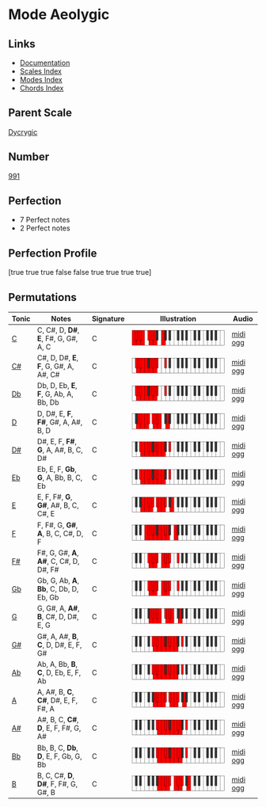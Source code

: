 # Mode Aeolygic

## Links

- [Documentation](index.md)
- [Scales Index](Scales.md)
- [Modes Index](Modes.md)
- [Chords Index](Chords.md)

## Parent Scale

[Dycrygic](ScaleDycrygic.md)

## Number

[991](https://ianring.com/musictheory/scales/991)

## Perfection

- 7 Perfect notes
- 2 Perfect notes

## Perfection Profile

[true true true false false true true true true]

## Permutations

| Tonic | Notes | Signature | Illustration | Audio |
|-------|-------|-----------|--------------|-------|
| [C](ModeCNaturalAeolygic.md) | C, C#, D, **D#**, **E**, F#, G, G#, A, C | C | ![CNaturalAeolygic](ModeCNaturalAeolygic.png) | [midi](ModeCNaturalAeolygic.mid) [ogg](ModeCNaturalAeolygic.ogg) |
| [C#](ModeCSharpAeolygic.md) | C#, D, D#, **E**, **F**, G, G#, A, A#, C# | C | ![CSharpAeolygic](ModeCSharpAeolygic.png) | [midi](ModeCSharpAeolygic.mid) [ogg](ModeCSharpAeolygic.ogg) |
| [Db](ModeDFlatAeolygic.md) | Db, D, Eb, **E**, **F**, G, Ab, A, Bb, Db | C | ![DFlatAeolygic](ModeDFlatAeolygic.png) | [midi](ModeDFlatAeolygic.mid) [ogg](ModeDFlatAeolygic.ogg) |
| [D](ModeDNaturalAeolygic.md) | D, D#, E, **F**, **F#**, G#, A, A#, B, D | C | ![DNaturalAeolygic](ModeDNaturalAeolygic.png) | [midi](ModeDNaturalAeolygic.mid) [ogg](ModeDNaturalAeolygic.ogg) |
| [D#](ModeDSharpAeolygic.md) | D#, E, F, **F#**, **G**, A, A#, B, C, D# | C | ![DSharpAeolygic](ModeDSharpAeolygic.png) | [midi](ModeDSharpAeolygic.mid) [ogg](ModeDSharpAeolygic.ogg) |
| [Eb](ModeEFlatAeolygic.md) | Eb, E, F, **Gb**, **G**, A, Bb, B, C, Eb | C | ![EFlatAeolygic](ModeEFlatAeolygic.png) | [midi](ModeEFlatAeolygic.mid) [ogg](ModeEFlatAeolygic.ogg) |
| [E](ModeENaturalAeolygic.md) | E, F, F#, **G**, **G#**, A#, B, C, C#, E | C | ![ENaturalAeolygic](ModeENaturalAeolygic.png) | [midi](ModeENaturalAeolygic.mid) [ogg](ModeENaturalAeolygic.ogg) |
| [F](ModeFNaturalAeolygic.md) | F, F#, G, **G#**, **A**, B, C, C#, D, F | C | ![FNaturalAeolygic](ModeFNaturalAeolygic.png) | [midi](ModeFNaturalAeolygic.mid) [ogg](ModeFNaturalAeolygic.ogg) |
| [F#](ModeFSharpAeolygic.md) | F#, G, G#, **A**, **A#**, C, C#, D, D#, F# | C | ![FSharpAeolygic](ModeFSharpAeolygic.png) | [midi](ModeFSharpAeolygic.mid) [ogg](ModeFSharpAeolygic.ogg) |
| [Gb](ModeGFlatAeolygic.md) | Gb, G, Ab, **A**, **Bb**, C, Db, D, Eb, Gb | C | ![GFlatAeolygic](ModeGFlatAeolygic.png) | [midi](ModeGFlatAeolygic.mid) [ogg](ModeGFlatAeolygic.ogg) |
| [G](ModeGNaturalAeolygic.md) | G, G#, A, **A#**, **B**, C#, D, D#, E, G | C | ![GNaturalAeolygic](ModeGNaturalAeolygic.png) | [midi](ModeGNaturalAeolygic.mid) [ogg](ModeGNaturalAeolygic.ogg) |
| [G#](ModeGSharpAeolygic.md) | G#, A, A#, **B**, **C**, D, D#, E, F, G# | C | ![GSharpAeolygic](ModeGSharpAeolygic.png) | [midi](ModeGSharpAeolygic.mid) [ogg](ModeGSharpAeolygic.ogg) |
| [Ab](ModeAFlatAeolygic.md) | Ab, A, Bb, **B**, **C**, D, Eb, E, F, Ab | C | ![AFlatAeolygic](ModeAFlatAeolygic.png) | [midi](ModeAFlatAeolygic.mid) [ogg](ModeAFlatAeolygic.ogg) |
| [A](ModeANaturalAeolygic.md) | A, A#, B, **C**, **C#**, D#, E, F, F#, A | C | ![ANaturalAeolygic](ModeANaturalAeolygic.png) | [midi](ModeANaturalAeolygic.mid) [ogg](ModeANaturalAeolygic.ogg) |
| [A#](ModeASharpAeolygic.md) | A#, B, C, **C#**, **D**, E, F, F#, G, A# | C | ![ASharpAeolygic](ModeASharpAeolygic.png) | [midi](ModeASharpAeolygic.mid) [ogg](ModeASharpAeolygic.ogg) |
| [Bb](ModeBFlatAeolygic.md) | Bb, B, C, **Db**, **D**, E, F, Gb, G, Bb | C | ![BFlatAeolygic](ModeBFlatAeolygic.png) | [midi](ModeBFlatAeolygic.mid) [ogg](ModeBFlatAeolygic.ogg) |
| [B](ModeBNaturalAeolygic.md) | B, C, C#, **D**, **D#**, F, F#, G, G#, B | C | ![BNaturalAeolygic](ModeBNaturalAeolygic.png) | [midi](ModeBNaturalAeolygic.mid) [ogg](ModeBNaturalAeolygic.ogg) |
